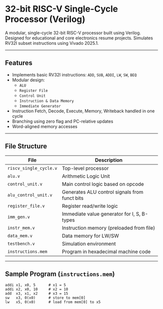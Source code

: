 #  32-bit RISC-V Single-Cycle Processor (Verilog)

A modular, single-cycle 32-bit RISC-V processor built using Verilog. Designed for educational and core electronics resume projects. Simulates RV32I subset instructions using Vivado 2025.1.

---

##  Features

- Implements basic RV32I instructions: `ADD`, `SUB`, `ADDI`, `LW`, `SW`, `BEQ`
- Modular design:
  - `ALU`
  - `Register File`
  - `Control Unit`
  - `Instruction & Data Memory`
  - `Immediate Generator`
- Instruction Fetch, Decode, Execute, Memory, Writeback handled in one cycle
- Branching using zero flag and PC-relative updates
- Word-aligned memory accesses

---

##  File Structure

| File | Description |
|------|-------------|
| `riscv_single_cycle.v` | Top-level processor |
| `alu.v` | Arithmetic Logic Unit |
| `control_unit.v` | Main control logic based on opcode |
| `alu_control_unit.v` | Generates ALU control signals from funct bits |
| `register_file.v` | Register read/write logic |
| `imm_gen.v` | Immediate value generator for I, S, B-types |
| `instr_mem.v` | Instruction memory (preloaded from file) |
| `data_mem.v` | Data memory for LW/SW |
| `testbench.v` | Simulation environment |
| `instructions.mem` | Program in hexadecimal machine code |

---

##  Sample Program (`instructions.mem`)
```assembly
addi x1, x0, 5      # x1 = 5
addi x2, x0, 10     # x2 = 10
add  x3, x1, x2     # x3 = 15
sw   x3, 0(x0)      # store to mem[0]
lw   x5, 0(x0)      # load from mem[0] to x5
